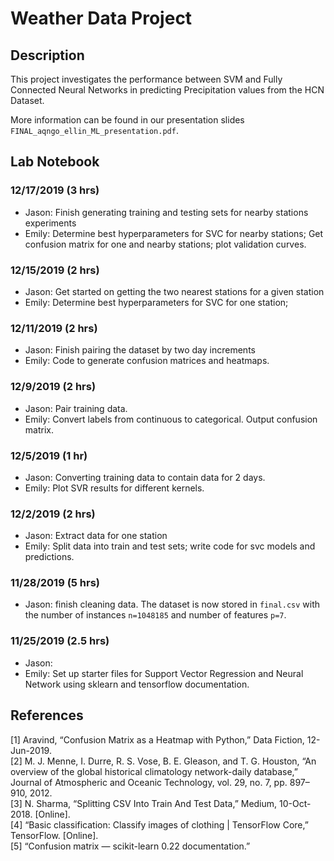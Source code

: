 # Weather Data Project

## Description
This project investigates the performance between SVM and Fully Connected Neural Networks in predicting Precipitation values from the HCN Dataset.

More information can be found in our presentation slides `FINAL_aqngo_ellin_ML_presentation.pdf`.

## Lab Notebook

### 12/17/2019 (3 hrs)
- Jason: Finish generating training and testing sets for nearby stations experiments
- Emily: Determine best hyperparameters for SVC for nearby stations;
  Get confusion matrix for one and nearby stations; plot validation curves.

### 12/15/2019 (2 hrs)
- Jason: Get started on getting the two nearest stations for a given station
- Emily: Determine best hyperparameters for SVC for one station;

### 12/11/2019 (2 hrs)
- Jason: Finish pairing the dataset by two day increments
- Emily: Code to generate confusion matrices and heatmaps.

### 12/9/2019 (2 hrs)
- Jason: Pair training data.
- Emily: Convert labels from continuous to categorical. Output confusion matrix.

### 12/5/2019 (1 hr)
- Jason: Converting training data to contain data for 2 days.
- Emily: Plot SVR results for different kernels.

### 12/2/2019 (2 hrs)
- Jason: Extract data for one station
- Emily: Split data into train and test sets;
  write code for svc models and predictions.

### 11/28/2019 (5 hrs)
- Jason: finish cleaning data. The dataset is now stored in `final.csv` with
  the number of instances `n=1048185` and number of features `p=7`.

### 11/25/2019 (2.5 hrs)
- Jason:
- Emily: Set up starter files for Support Vector Regression and Neural Network
  using sklearn and tensorflow documentation.

## References
[1] Aravind, “Confusion Matrix as a Heatmap with Python,” Data Fiction, 12-Jun-2019.  
[2] M. J. Menne, I. Durre, R. S. Vose, B. E. Gleason, and T. G. Houston, “An overview of the global historical climatology network-daily database,” Journal of Atmospheric and Oceanic Technology, vol. 29, no. 7, pp. 897–910, 2012.  
[3] N. Sharma, “Splitting CSV Into Train And Test Data,” Medium, 10-Oct-2018. [Online].   
[4] “Basic classification: Classify images of clothing | TensorFlow Core,” TensorFlow. [Online].  
[5] “Confusion matrix — scikit-learn 0.22 documentation.” 